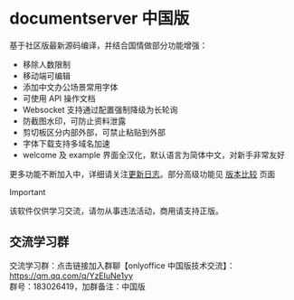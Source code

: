 # documentserver 中国版

基于社区版最新源码编译，并结合国情做部分功能增强： 

- 移除人数限制
- 移动端可编辑
- 添加中文办公场景常用字体
- 可使用 API 操作文档
- Websocket 支持通过配置强制降级为长轮询
- 防截图水印，可防止资料泄露   
- 剪切板区分内部外部，可禁止粘贴到外部   
- 字体下载支持多域名加速     
- welcome 及 example 界面全汉化，默认语言为简体中文，对新手非常友好    

更多功能不断加入中，详细请关注[更新日志](./changelog.md)。部分高级功能见 [版本比较](../product/compare.md) 页面

> [!IMPORTANT]
> 该软件仅供学习交流，请勿从事违法活动，商用请支持正版。

## 交流学习群

交流学习群：点击链接加入群聊【onlyoffice 中国版技术交流】：https://qm.qq.com/q/YzEIuNe1yy  
群号：183026419，加群备注：中国版

